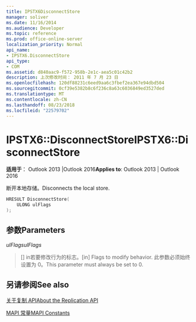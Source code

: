 ```yaml
---
title: IPSTX6DisconnectStore
manager: soliver
ms.date: 11/16/2014
ms.audience: Developer
ms.topic: reference
ms.prod: office-online-server
localization_priority: Normal
api_name:
- IPSTX6.DisconnectStore
api_type:
- COM
ms.assetid: d840aac9-f572-958b-2e1c-aea5c01c42b2
description: 上次修改时间： 2011 年 7 月 23 日
ms.openlocfilehash: 120df88231c6eed9aa6c3fbef2ea367e94dbd504
ms.sourcegitcommit: 0cf39e5382b8c6f236c8a63c6036849ed3527ded
ms.translationtype: MT
ms.contentlocale: zh-CN
ms.lasthandoff: 08/23/2018
ms.locfileid: "22579702"
---
```

# <a name="ipstx6disconnectstore"></a><span data-ttu-id="5ef5e-103">IPSTX6::DisconnectStore</span><span class="sxs-lookup"><span data-stu-id="5ef5e-103">IPSTX6::DisconnectStore</span></span>

  
  
<span data-ttu-id="5ef5e-104">**适用于**： Outlook 2013 |Outlook 2016</span><span class="sxs-lookup"><span data-stu-id="5ef5e-104">**Applies to**: Outlook 2013 | Outlook 2016</span></span> 
  
<span data-ttu-id="5ef5e-105">断开本地存储。</span><span class="sxs-lookup"><span data-stu-id="5ef5e-105">Disconnects the local store.</span></span>
  
```cpp
HRESULT DisconnectStore( 
    ULONG ulFlags 
);
```

## <a name="parameters"></a><span data-ttu-id="5ef5e-106">参数</span><span class="sxs-lookup"><span data-stu-id="5ef5e-106">Parameters</span></span>

 <span data-ttu-id="5ef5e-107">_ulFlags_</span><span class="sxs-lookup"><span data-stu-id="5ef5e-107">_ulFlags_</span></span>
  
>  <span data-ttu-id="5ef5e-108">[] in若要修改行为的标志。</span><span class="sxs-lookup"><span data-stu-id="5ef5e-108">[in] Flags to modify behavior.</span></span> <span data-ttu-id="5ef5e-109">此参数必须始终设置为 0。</span><span class="sxs-lookup"><span data-stu-id="5ef5e-109">This parameter must always be set to 0.</span></span> 
    
## <a name="see-also"></a><span data-ttu-id="5ef5e-110">另请参阅</span><span class="sxs-lookup"><span data-stu-id="5ef5e-110">See also</span></span>



[<span data-ttu-id="5ef5e-111">关于复制 API</span><span class="sxs-lookup"><span data-stu-id="5ef5e-111">About the Replication API</span></span>](about-the-replication-api.md)
  
[<span data-ttu-id="5ef5e-112">MAPI 常量</span><span class="sxs-lookup"><span data-stu-id="5ef5e-112">MAPI Constants</span></span>](mapi-constants.md)

